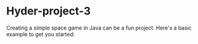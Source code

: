 # Hyder-project-3
Creating a simple space game in Java can be a fun project. Here's a basic example to get you started:

